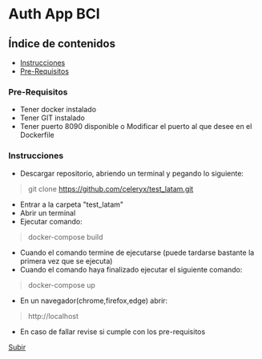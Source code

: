 <a name="top"></a>
# Auth App BCI

## Índice de contenidos
* [Instrucciones](#item1)
* [Pre-Requisitos](#item2)

<a name="item2"></a>
### Pre-Requisitos

* Tener docker instalado
* Tener GIT instalado
* Tener puerto 8090 disponible o Modificar el puerto al que desee en el Dockerfile


<a name="item1"></a>
### Instrucciones

* Descargar repositorio, abriendo un terminal y pegando lo siguiente:
> git clone https://github.com/celeryx/test_latam.git
* Entrar a la carpeta "test_latam"
* Abrir un terminal
* Ejecutar comando:
> docker-compose build
* Cuando el comando termine de ejecutarse (puede tardarse bastante la primera vez que se ejecuta)
* Cuando el comando haya finalizado ejecutar el siguiente comando:
> docker-compose up
* En un navegador(chrome,firefox,edge) abrir:
> http://localhost
* En caso de fallar revise si cumple con los pre-requisitos


[Subir](#top)
